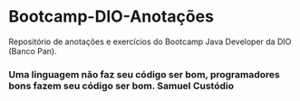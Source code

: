 # Bootcamp-DIO-Anotações
Repositório de anotações e exercícios do Bootcamp Java Developer da DIO (Banco Pan). 

### Uma linguagem não faz seu código ser bom, programadores bons fazem seu código ser bom. **Samuel Custódio** 
